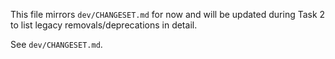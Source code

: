 This file mirrors `dev/CHANGESET.md` for now and will be updated during Task 2 to list legacy removals/deprecations in detail.

See `dev/CHANGESET.md`.


